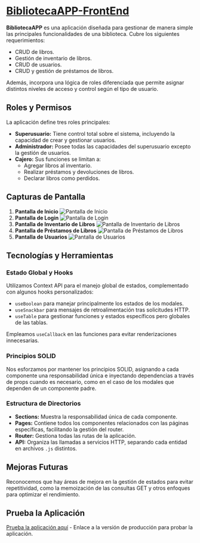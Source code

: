 # [BibliotecaAPP-FrontEnd](https://biblioteca-app-alpha.vercel.app/)

**BibliotecaAPP** es una aplicación diseñada para gestionar de manera simple las principales funcionalidades de una biblioteca. Cubre los siguientes requerimientos:

- CRUD de libros.
- Gestión de inventario de libros.
- CRUD de usuarios.
- CRUD y gestión de préstamos de libros.

Además, incorpora una lógica de roles diferenciada que permite asignar distintos niveles de acceso y control según el tipo de usuario.

## Roles y Permisos

La aplicación define tres roles principales:

- **Superusuario:** Tiene control total sobre el sistema, incluyendo la capacidad de crear y gestionar usuarios.
- **Administrador:** Posee todas las capacidades del superusuario excepto la gestión de usuarios.
- **Cajero:** Sus funciones se limitan a:
  - Agregar libros al inventario.
  - Realizar préstamos y devoluciones de libros.
  - Declarar libros como perdidos.

## Capturas de Pantalla

1. **Pantalla de Inicio**
   ![Pantalla de Inicio](https://github.com/joseangelhernandez/BibliotecaAPP/assets/55303324/6a7f9605-314d-4726-ab73-6dc2578bca9d)
2. **Pantalla de Login**
   ![Pantalla de Login](https://github.com/joseangelhernandez/BibliotecaAPP/assets/55303324/8ec67b68-6cf2-4625-b9dd-b0868a74bb68)
3. **Pantalla de Inventario de Libros**
   ![Pantalla de Inventario de Libros](https://github.com/joseangelhernandez/BibliotecaAPP/assets/55303324/21421f3c-e37a-4b44-8c74-fc5d4aa7c8f7)
4. **Pantalla de Préstamos de Libros**
   ![Pantalla de Préstamos de Libros](https://github.com/joseangelhernandez/BibliotecaAPP/assets/55303324/5d4ef649-5656-49a5-91ea-d98fcd5aecb4)
5. **Pantalla de Usuarios**
   ![Pantalla de Usuarios](https://github.com/joseangelhernandez/BibliotecaAPP/assets/55303324/b23abda1-c1a5-4c21-bf2b-fcc11d9aaf5b)

## Tecnologías y Herramientas

### Estado Global y Hooks

Utilizamos Context API para el manejo global de estados, complementado con algunos hooks personalizados:

- `useBoolean` para manejar principalmente los estados de los modales.
- `useSnackbar` para mensajes de retroalimentación tras solicitudes HTTP.
- `useTable` para gestionar funciones y estados específicos pero globales de las tablas.

Empleamos `useCallback` en las funciones para evitar renderizaciones innecesarias.

### Principios SOLID

Nos esforzamos por mantener los principios SOLID, asignando a cada componente una responsabilidad única e inyectando dependencias a través de props cuando es necesario, como en el caso de los modales que dependen de un componente padre.

### Estructura de Directorios

- **Sections:** Muestra la responsabilidad única de cada componente.
- **Pages:** Contiene todos los componentes relacionados con las páginas específicas, facilitando la gestión del router.
- **Router:** Gestiona todas las rutas de la aplicación.
- **API:** Organiza las llamadas a servicios HTTP, separando cada entidad en archivos `.js` distintos.

## Mejoras Futuras

Reconocemos que hay áreas de mejora en la gestión de estados para evitar repetitividad, como la memoización de las consultas GET y otros enfoques para optimizar el rendimiento.

## Prueba la Aplicación

[Prueba la aplicación aquí](https://biblioteca-app-alpha.vercel.app/) - Enlace a la versión de producción para probar la aplicación.

